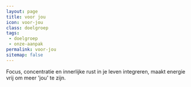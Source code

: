 ```yaml
---
layout: page
title: voor jou
icon: voor-jou
class: doelgroep
tags:
 - doelgroep
 - onze-aanpak
permalink: voor-jou
sitemap: false
---
```

Focus, concentratie en innerlijke rust in je leven integreren, maakt energie vrij om meer 'jou' te zijn.